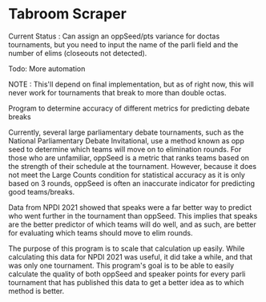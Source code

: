 # Tabroom Scraper

Current Status :  Can assign an oppSeed/pts variance for doctas tournaments, but you need to input the name of the parli field
and the number of elims (closeouts not detected). 

Todo: More automation

NOTE : This'll depend on final implementation, but as of right now, this will never work for tournaments that break to more than double octas. 

Program to determine accuracy of different metrics for predicting debate breaks

Currently, several large parliamentary debate tournaments, such as the National Parliamentary Debate Invitational, 
use a method known as opp seed to determine which teams will move on to elimination rounds. For those who are unfamiliar, 
oppSeed is a metric that ranks teams based on the strength of their schedule at the tournament. However, because it does 
not meet the Large Counts condition for statistical accuracy as it is only based on 3 rounds, oppSeed is often an 
inaccurate indicator for predicting good teams/breaks. 

Data from NPDI 2021 showed that speaks were a far better way to predict who went further in the tournament than oppSeed. 
This implies that speaks are the better predictor of which teams will do well, and as such, are better for evaluating 
which teams should move to elim rounds. 

The purpose of this program is to scale that calculation up easily. While calculating this data for NPDI 2021 was useful, 
it did take a while, and that was only one tournament. This program's goal is to be able to easily calculate the quality 
of both oppSeed and speaker points for every parli tournament that has published this data to get a better idea as to 
which method is better. 
